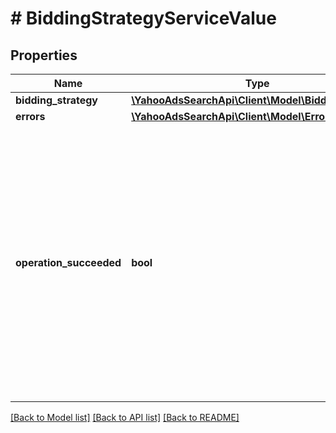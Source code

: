 # # BiddingStrategyServiceValue

## Properties

Name | Type | Description | Notes
------------ | ------------- | ------------- | -------------
**bidding_strategy** | [**\YahooAdsSearchApi\Client\Model\BiddingStrategy**](BiddingStrategy.md) |  | [optional] 
**errors** | [**\YahooAdsSearchApi\Client\Model\Error[]**](Error.md) |  | [optional] 
**operation_succeeded** | **bool** | &lt;ja&gt;処理結果です。trueの場合は、処理は成功しました。falseの場合は処理が失敗しています。&lt;/ja&gt;&lt;br&gt;&lt;en&gt;Result of process.&lt;br&gt;- true: Process succeeded.&lt;br&gt;- false: Process failed.&lt;/en&gt; | [optional] 

[[Back to Model list]](../../README.md#documentation-for-models) [[Back to API list]](../../README.md#documentation-for-api-endpoints) [[Back to README]](../../README.md)


